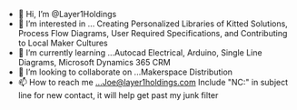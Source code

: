 - 👋 Hi, I’m @Layer1Holdings
- 👀 I’m interested in ... Creating Personalized Libraries of Kitted Solutions, Process Flow Diagrams, User Required Specifications, and Contributing to Local Maker Cultures
- 🌱 I’m currently learning ...Autocad Electrical, Arduino, Single Line Diagrams, Microsoft Dynamics 365 CRM 
- 💞️ I’m looking to collaborate on ...Makerspace Distribution 
- 📫 How to reach me ...Joe@layer1holdings.com Include "NC:" in subject line for new contact, it will help get past my junk filter

<!---
Layer1Holdings/Layer1Holdings is a ✨ special ✨ repository because its `README.md` (this file) appears on your GitHub profile.
You can click the Preview link to take a look at your changes.
--->
